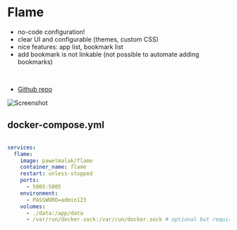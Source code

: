 # Flame
- no-code configuration!
- clear UI and configurable (themes, custom CSS)
- nice features: app list, bookmark list
- add bookmark is not linkable (not possible to automate adding bookmarks)

<br>

- [Github repo](https://github.com/pawelmalak/flame)


![Screenshot](flame.png)

## docker-compose.yml
```yml

services:
  flame:
    image: pawelmalak/flame
    container_name: flame
    restart: unless-stopped
    ports:
      - 5005:5005
    environment:
      - PASSWORD=admin123
    volumes:
      - ./data:/app/data
      - /var/run/docker.sock:/var/run/docker.sock # optional but required for Docker integration
```

